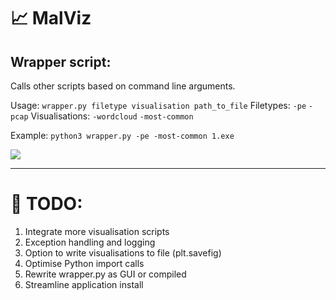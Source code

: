 #  📈 MalViz

## Wrapper script:
Calls other scripts based on command line arguments.

Usage: ```wrapper.py filetype visualisation path_to_file``` Filetypes: ```-pe``` ```-pcap```  Visualisations: ```-wordcloud``` ```-most-common```

Example: ```python3 wrapper.py -pe -most-common 1.exe```

<img src="https://i.ibb.co/LQ7fq7v/Screenshot-Kali-2023-09-09-12-18-31.png">

<hr>

# 🔨 TODO:
1. Integrate more visualisation scripts
2. Exception handling and logging
3. Option to write visualisations to file (plt.savefig)
4. Optimise Python import calls
5. Rewrite wrapper.py as GUI or compiled
6. Streamline application install
